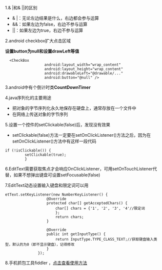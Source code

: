 1.& |和& ||的区别
 * & |：无论左边结果是什么，右边都会参与运算
 * &&：如果左边为false，右边不参与运算
 * ||：如果左边为true，右边不参与运算

2.android checkbox扩大点击区域

  **设置button为null和设置drawLeft等值**
  ```
    <CheckBox
                    android:layout_width="wrap_content"
                    android:layout_height="wrap_content"
                    android:drawableLeft="@drawable/..."
                    android:button="@null" />
   ```

3.android中有个倒计时类**CountDownTimer**

4.java序列化的主要用途

* 把对象的字节序列化永久地保存在硬盘上，通常存放在一个文件中
* 在网络上传送对象的字节序列

5.设置一个控件的setClickable(false)后，发现没有效果
  * setClickable(false)方法一定要在setOnClickListener()方法之后，因为在setOnClickListener()方法中有这样一段代码
  
  ```
  if (!isClickable()) {  
           setClickable(true);
           } 
  ```
  
6.EditText需要获取焦点才会响应OnClickListener，可用setOnTouchListener代替，如果不想弹出键盘可设置setFocusable(false)

7.EditText动态设置输入键盘和限定词可以用
 ```
 etText.setKeyListener(new NumberKeyListener() {
                    @Override
                    protected char[] getAcceptedChars() {
                        char[] chars = {'1', '2', '3', '4'//限定词
                        };
                        return chars;
                    }

                    @Override
                    public int getInputType() {
                        return InputType.TYPE_CLASS_TEXT;//获取键盘输入类型，默认的为0（即不显示键盘），记得修改
                    }
                });
 ```
8.手机抓包工具fiddler ，[点击查看使用方法](http://jingyan.baidu.com/album/03b2f78c7b6bb05ea237aed2.html?picindex=6)